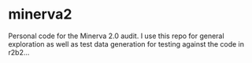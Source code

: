 # minerva2
Personal code for the Minerva 2.0 audit. I use this repo for general exploration as well as test data generation for testing against the code in r2b2...
